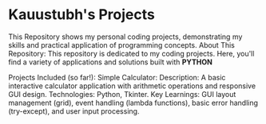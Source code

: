 # Kauustubh's Projects

This Repository shows my personal coding projects, demonstrating my skills and practical application of programming concepts.
About This Repository:
This repository is dedicated to my coding projects. Here, you'll find a variety of applications and solutions built with **PYTHON**

Projects Included (so far!):
Simple Calculator: 
Description: A basic interactive calculator application with arithmetic operations and responsive GUI design.
Technologies: Python, Tkinter.
Key Learnings: GUI layout management (grid), event handling (lambda functions), basic error handling (try-except), and user input processing.
